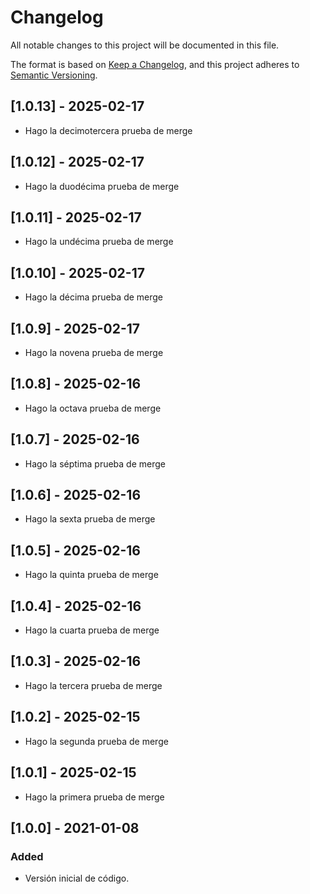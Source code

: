 # Changelog
All notable changes to this project will be documented in this file.

The format is based on [Keep a Changelog](https://keepachangelog.com/en/1.0.0/),
and this project adheres to [Semantic Versioning](https://semver.org/spec/v2.0.0.html).

## [1.0.13] - 2025-02-17
- Hago la decimotercera prueba de merge
## [1.0.12] - 2025-02-17
- Hago la duodécima prueba de merge
## [1.0.11] - 2025-02-17
- Hago la undécima prueba de merge
## [1.0.10] - 2025-02-17
- Hago la décima prueba de merge
## [1.0.9] - 2025-02-17
- Hago la novena prueba de merge
## [1.0.8] - 2025-02-16
- Hago la octava prueba de merge
## [1.0.7] - 2025-02-16
- Hago la séptima prueba de merge
## [1.0.6] - 2025-02-16
- Hago la sexta prueba de merge
## [1.0.5] - 2025-02-16
- Hago la quinta prueba de merge
## [1.0.4] - 2025-02-16
- Hago la cuarta prueba de merge
## [1.0.3] - 2025-02-16
- Hago la tercera prueba de merge
## [1.0.2] - 2025-02-15
- Hago la segunda prueba de merge
## [1.0.1] - 2025-02-15
- Hago la primera prueba de merge
## [1.0.0] - 2021-01-08
### Added
- Versión inicial de código.

